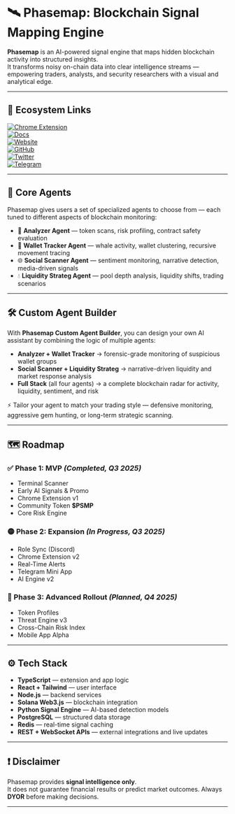 # 🛰 Phasemap: Blockchain Signal Mapping Engine  

**Phasemap** is an AI-powered signal engine that maps hidden blockchain activity into structured insights.  
It transforms noisy on-chain data into clear intelligence streams — empowering traders, analysts, and security researchers with a visual and analytical edge.  

---

## 🔗 Ecosystem Links  

[![Chrome Extension](https://img.shields.io/badge/Chrome-Extension-4285F4?logo=googlechrome&logoColor=white)](https://chromewebstore.google.com/detail/phasemap/gkcpcbifdcopjdggokopmfekmigjfijk)  
[![Docs](https://img.shields.io/badge/Docs-GitBook-3B82F6?logo=bookstack&logoColor=white)](https://phasemap.gitbook.io/phasemap-docs/)  
[![Website](https://img.shields.io/badge/Web-PhasemapTech.com-0EA5E9?logo=vercel&logoColor=white)](https://phasemaptech.com)  
[![GitHub](https://img.shields.io/badge/GitHub-Code-181717?logo=github&logoColor=white)](https://github.com/Phasemap/Phasemap)  
[![Twitter](https://img.shields.io/badge/Twitter-@PhasemapTech-1DA1F2?logo=twitter&logoColor=white)](https://x.com/PhasemapTech)  
[![Telegram](https://img.shields.io/badge/Telegram-Community-2CA5E0?logo=telegram&logoColor=white)](https://t.me/PhasemapAI)  

---

## 🤖 Core Agents  

Phasemap gives users a set of specialized agents to choose from — each tuned to different aspects of blockchain monitoring:  

- 🧠 **Analyzer Agent** — token scans, risk profiling, contract safety evaluation  
- 👛 **Wallet Tracker Agent** — whale activity, wallet clustering, recursive movement tracing  
- 🌐 **Social Scanner Agent** — sentiment monitoring, narrative detection, media-driven signals  
- 💧 **Liquidity Strateg Agent** — pool depth analysis, liquidity shifts, trading scenarios  

---

## 🛠 Custom Agent Builder  

With **Phasemap Custom Agent Builder**, you can design your own AI assistant by combining the logic of multiple agents:  

- **Analyzer + Wallet Tracker** → forensic-grade monitoring of suspicious wallet groups  
- **Social Scanner + Liquidity Strateg** → narrative-driven liquidity and market response analysis  
- **Full Stack** (all four agents) → a complete blockchain radar for activity, liquidity, sentiment, and risk  

⚡ Tailor your agent to match your trading style — defensive monitoring, aggressive gem hunting, or long-term strategic scanning.  

---

## 🗺 Roadmap  

### ✅ Phase 1: MVP *(Completed, Q3 2025)*  
- Terminal Scanner  
- Early AI Signals & Promo  
- Chrome Extension v1  
- Community Token **$PSMP**  
- Core Risk Engine  

### 🟡 Phase 2: Expansion *(In Progress, Q3 2025)*  
- Role Sync (Discord)  
- Chrome Extension v2  
- Real-Time Alerts  
- Telegram Mini App  
- AI Engine v2  

### 🔵 Phase 3: Advanced Rollout *(Planned, Q4 2025)*  
- Token Profiles  
- Threat Engine v3  
- Cross-Chain Risk Index  
- Mobile App Alpha  

---

## ⚙️ Tech Stack  

- **TypeScript** — extension and app logic  
- **React + Tailwind** — user interface  
- **Node.js** — backend services  
- **Solana Web3.js** — blockchain integration  
- **Python Signal Engine** — AI-based detection models  
- **PostgreSQL** — structured data storage  
- **Redis** — real-time signal caching  
- **REST + WebSocket APIs** — external integrations and live updates  

---

## ❗ Disclaimer  

Phasemap provides **signal intelligence only**.  
It does not guarantee financial results or predict market outcomes. Always **DYOR** before making decisions.  

---
